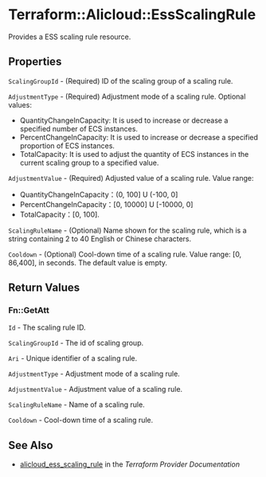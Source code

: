# Terraform::Alicloud::EssScalingRule

Provides a ESS scaling rule resource.

## Properties

`ScalingGroupId` - (Required) ID of the scaling group of a scaling rule.

`AdjustmentType` - (Required) Adjustment mode of a scaling rule. Optional values:
- QuantityChangeInCapacity: It is used to increase or decrease a specified number of ECS instances.
- PercentChangeInCapacity: It is used to increase or decrease a specified proportion of ECS instances.
- TotalCapacity: It is used to adjust the quantity of ECS instances in the current scaling group to a specified value.

`AdjustmentValue` - (Required) Adjusted value of a scaling rule. Value range:
- QuantityChangeInCapacity：(0, 100] U (-100, 0]
- PercentChangeInCapacity：[0, 10000] U [-10000, 0]
- TotalCapacity：[0, 100].

`ScalingRuleName` - (Optional) Name shown for the scaling rule, which is a string containing 2 to 40 English or Chinese characters.

`Cooldown` - (Optional) Cool-down time of a scaling rule. Value range: [0, 86,400], in seconds. The default value is empty.


## Return Values

### Fn::GetAtt

`Id` - The scaling rule ID.

`ScalingGroupId` - The id of scaling group.

`Ari` - Unique identifier of a scaling rule.

`AdjustmentType` - Adjustment mode of a scaling rule.

`AdjustmentValue` - Adjustment value of a scaling rule.

`ScalingRuleName` - Name of a scaling rule.

`Cooldown` - Cool-down time of a scaling rule.

## See Also

* [alicloud_ess_scaling_rule](https://www.terraform.io/docs/providers/alicloud/r/ess_scaling_rule.html) in the _Terraform Provider Documentation_
